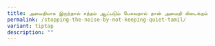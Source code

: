```yaml
---
title: அமைதியாக இருந்தால் சத்தம் ஆட்படும் பேசுவதால் தான் அமைதி கிடைக்கும்
permalink: /stopping-the-noise-by-not-keeping-quiet-tamil/
variant: tiptap
description: ""
---
```

